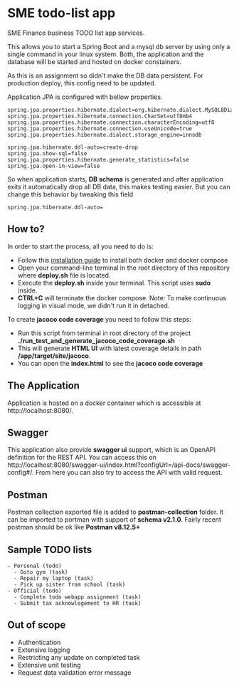 # SME todo-list app

SME Finance business TODO list app services.

This allows you to start a Spring Boot and a mysql db server by using only a single command in your linux system.
Both, the application and the database will be started and hosted on docker constainers.

As this is an assignment so didn't make the DB data persistent. For production deploy, this config need to be updated.

Application JPA is configured with bellow properties.

```properties
spring.jpa.properties.hibernate.dialect=org.hibernate.dialect.MySQL8Dialect
spring.jpa.properties.hibernate.connection.CharSet=utf8mb4
spring.jpa.properties.hibernate.connection.characterEncoding=utf8
spring.jpa.properties.hibernate.connection.useUnicode=true
spring.jpa.properties.hibernate.dialect.storage_engine=innodb

spring.jpa.hibernate.ddl-auto=create-drop
spring.jpa.show-sql=false
spring.jpa.properties.hibernate.generate_statistics=false
spring.jpa.open-in-view=false
```

So when application starts, **DB schema** is generated and after application exits it automatically drop all DB data, this makes testing easier. But you can change this behavior by tweaking this field

```properties
spring.jpa.hibernate.ddl-auto=
```


## How to?

In order to start the process, all you need to do is:

- Follow this [installation guide](https://docs.docker.com/compose/install) to install both docker and docker compose
- Open your command-line terminal in the root directory of this repository where **deploy.sh** file is located.
- Execute the **deploy.sh** inside your terminal. This script uses **sudo** inside.
- **CTRL+C** will terminate the docker compose. Note: To make continuous logging in visual mode, we didn't run it in detached.

To create **jacoco code coverage** you need to follow this steps:

- Run this script from terminal in root directory of the project **./run_test_and_generate_jacoco_code_coverage.sh**
- This will generate **HTML UI** with latest coverage details in path **/app/target/site/jacoco**.
- You can open the **index.html** to see the **jacoco code coverage**

## The Application

Application is hosted on a docker container which is accessible at http://localhost:8080/.

## Swagger

This application also provide **swagger ui** support, which is an OpenAPI definition for the REST API.
You can access this on http://localhost:8080/swagger-ui/index.html?configUrl=/api-docs/swagger-config#/.
From here you can also try to access the API with valid request.

## Postman

Postman collection exported file is added to **postman-collection** folder.
It can be imported to portman with support of **schema v2.1.0**.
Fairly recent postman should be ok like **Postman v8.12.5+**

## Sample TODO lists

```text
- Personal (todo)
  - Goto gym (task)
  - Repair my laptop (task)
  - Pick up sister from school (task)
- Official (todo)
  - Complete todo webapp assignment (task)
  - Submit tax acknowlegement to HR (task)
```

## Out of scope
- Authentication
- Extensive logging
- Restricting any update on completed task
- Extensive unit testing
- Request data validation error message
